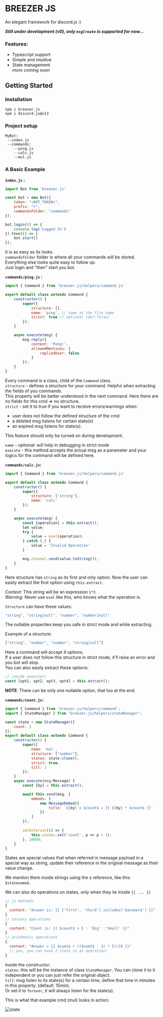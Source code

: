 # BREEZER JS
An elegant framework for discord.js :)

***Still under development (v0), only `msgCreate` is supported for now...***

### Features:
 - Typescript support
 - Simple and intuitive
 - State management<br>
    *more coming soon*

## Getting Started

### Installation
```
npm i breezer.js
npm i discord.js@v13
```
### Project setup
```
MyBot:
 --index.js
 --commands:
    --ping.js
    --calc.js
    --mul.js
```
### A Basic Example
**`index.js` :**
```js
import Bot from 'breezer.js'

const bot = new Bot({
    token: "<BOT_TOKEN>",
    prefix: "+",
    commandsFolder: "commands"
});

bot.login(() => {
    console.log('Logged In')
}).then(() => {
    bot.start()
});
```
It is as easy as its looks.<br>
`commandsFolder` folder is where all your commands will be stored.<br>
Everything else looks quite easy to follow up.<br>
Just login and "then" start you bot.<br>

**`commands/ping.js` :**
```js
import { Command } from 'breezer.js/helpers/command.js'

export default class extends Command {
    constructor() {
        super({
            structure: [],
            name: 'ping', // same as the file name
            strict: true // optional (def:false)
        });
    }

    async execute(msg) {
        msg.reply({
            content: 'Pong!',
            allowedMentions: {
                repliedUser: false
            }
        });
    }
}
```
Every command is a class, child of the `Command` class.<br>
`structure` - defines a structure for your command.
Helpful when extracting the fields of you commands.<br>
This property will be better understood in the next command. Here there are no fields for this cmd => no structure.<br>
`strict` - set it to true if you want to recieve errors/warnings when:
 - user does not follow the defined structure of the cmd
 - a deleted msg listens for certain state(s)
 - an expired msg listens for state(s).
  
This feature should only be turned on during development.

`name` - optional: will help in debugging in strict mode<br>
`execute` - this method accepts the actual msg as a parameter and your logics for the command will be defined here.

**`commands/calc.js`:**
```js
import { Command } from 'breezer.js/helpers/command.js'

export default class extends Command {
    constructor() {
        super({
            structure: ['string'],
            name: 'calc'
        });
    }

    async execute(msg) {
        const [operation] = this.extract();
        let value;
        try {
            value = eval(operation);
        } catch (_) {
            value = 'Invalid Operation'
        }

        msg.channel.send(value.toString());
    }
}
```
Here structure has `string` as its first and only option. Now the user can easily extract the first option using `this.extract`.<br>

*Context:* This string will be an expression `1*3`<br>
*Warning:* Never use `eval` like this, who knows what the operation is.

`Structure` can have these values:<br>
```js
"string", "string|null", "number", "number|null"
```
The nullable properties keep you safe in strict mode and while extracting.

Example of a structure:
```js
["string", "number", "number", "string|null"]
```
Here a command will accept 4 options.<br>
If a user does not follow this structure in strict mode, it'll raise an error and you bot will stop.<Br>
You can also easily extract these options:
```js
// inside execute()
const [opt1, opt2, opt3, opt4] = this.extract();
```
**NOTE**: There can be only one nullable option, that too at the end.

**`commands/count.js`:**
```js
import { Command } from 'breezer.js/helpers/command';
import { StateManager } from "breezer.js/helpers/stateManager";

const state = new StateManager({
    count: 1
});
export default class extends Command {
    constructor() {
        super({
            name: 'mul',
            structure: ["number"],
            states: state.clone(),
            strict: true,
            till: 1
        });
    }
    async execute(msg:Message) {
        const [by] = this.extract();

        await this.send(msg, {
            embeds: [
                new MessageEmbed({
                    title: `${by} x $count$ = {{ ${by} * $count$ }}`
                })
            ]
        });
        
        setInterval(() => {
            this.states.set('count', p => p + 1);
        }, 1000);
    }
}
```
States are special values that when referred in message payload in a special way as string, update their reference in the original message as their value change.

We mention them inside strings using the `$` reference, like this:<br>
`$statename$`.

We can also do operations on states, only when they lie inside `{{ ... }}`
```js
// js methods
{
  content: "Answer is: {{ ['first', 'third'].includes('$answer$') }}"
}
// ternary operations
{
  content: "Count is: {{ $count$ > 5 : 'Big' :'Small' }}"
}
// arithmetic operations
{
  content: "Answer = {{ $num1$ + (($num2$ - 3) * 5)/10 }}"
  // yes, you can have 2 state in an operation!
}
```
Inside the constructor:<br>
`states`: this will be the instance of class `StateManager`. You can clone it to it independent or you can just refer the original object.<br>
`till`: msg listen to its state(s) for a certain time, define that time in minutes in this property. (default: 15min).<br>
Or set it to `forever`, it will always listen for the state(s).

This is what that example cmd (mul) looks in action:
 
![state](https://user-images.githubusercontent.com/70335252/227464358-9358f0a9-8f57-4bec-b7a4-89a2337c1052.gif)
